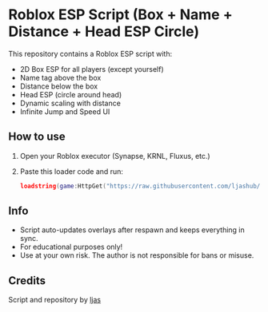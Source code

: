 # Roblox ESP Script (Box + Name + Distance + Head ESP Circle)

This repository contains a Roblox ESP script with:
- 2D Box ESP for all players (except yourself)
- Name tag above the box
- Distance below the box
- Head ESP (circle around head)
- Dynamic scaling with distance
- Infinite Jump and Speed UI

## How to use

1. Open your Roblox executor (Synapse, KRNL, Fluxus, etc.)
2. Paste this loader code and run:

    ```lua
    loadstring(game:HttpGet("https://raw.githubusercontent.com/ljashub/bloxstrike-beta/main/files/lua"))()
    ```

## Info

- Script auto-updates overlays after respawn and keeps everything in sync.
- For educational purposes only!
- Use at your own risk. The author is not responsible for bans or misuse.

## Credits

Script and repository by [ljas](https://github.com/ljashub)
